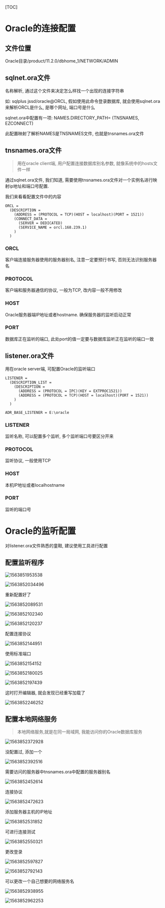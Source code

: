 [TOC]

# Oracle的连接配置

## 文件位置

Oracle目录/product/11.2.0/dbhome_1/NETWORK/ADMIN

## sqlnet.ora文件

名称解析, 通过这个文件来决定怎么样找一个出现的连接字符串

如: sqlplus jssd/oracle@ORCL, 假如使用此命令登录数据库, 就会使用sqlnet.ora来解析ORCL是什么, 是哪个网址, 端口号是什么

sqlnet.ora中配置有一项: NAMES.DIRECTORY_PATH= (TNSNAMES, EZCONNECT)

此配置映射了解析NAMES是TNSNAMES文件, 也就是tnsnames.ora文件

## tnsnames.ora文件

> 用在oracle client端, 用户配置连接数据库别名参数, 就像系统中的hosts文件一样

通过sqlnet.ora文件, 我们知道, 需要使用tnsnames.ora文件对一个实例名进行映射ip地址和端口号配置.

我们来看看配置文件中的内容

```
ORCL =
  (DESCRIPTION =
    (ADDRESS = (PROTOCOL = TCP)(HOST = localhost)(PORT = 1521))
    (CONNECT_DATA =
      (SERVER = DEDICATED)
      (SERVICE_NAME = orcl.168.239.1)
    )
  )
```

### ORCL

客户端连接服务器使用的服务器别名, 注意一定要预行书写, 否则无法识别服务器名

### PROTOCOL

客户端和服务器通信的协议, 一般为TCP, 改内容一般不用修改

### HOST

Oracle服务器端IP地址或者hostname. 确保服务器的监听启动正常

### PORT

数据库正在监听的端口, 此处port的值一定要与数据库监听正在监听的端口一致

## listener.ora文件

用在oracle server端, 可配置Oracle的监听端口

```
LISTENER =
  (DESCRIPTION_LIST =
    (DESCRIPTION =
      (ADDRESS = (PROTOCOL = IPC)(KEY = EXTPROC1521))
      (ADDRESS = (PROTOCOL = TCP)(HOST = localhost)(PORT = 1521))
    )
  )

ADR_BASE_LISTENER = E:\oracle
```

### LISTENER

监听名称, 可以配置多个监听, 多个监听端口号要区分开来

### PROTOCOL

监听协议, 一般使用TCP

### HOST

本机IP地址或者localhostname

### PORT

监听的端口号

# Oracle的监听配置

对listener.ora文件熟悉的童鞋, 建议使用工具进行配置

## 配置监听程序

![1563851953538](https://raw.githubusercontent.com/jssda/picbed/master/1563851953538.png)

![1563852034496](https://raw.githubusercontent.com/jssda/picbed/master/1563852034496.png)

重新配置好了

![1563852089531](https://raw.githubusercontent.com/jssda/picbed/master/1563852089531.png)

![1563852102340](https://raw.githubusercontent.com/jssda/picbed/master/1563852102340.png)

![1563852120237](https://raw.githubusercontent.com/jssda/picbed/master/1563852120237.png)

配置连接协议

![1563852144951](https://raw.githubusercontent.com/jssda/picbed/master/1563852144951.png)

使用标准端口

![1563852154152](https://raw.githubusercontent.com/jssda/picbed/master/1563852154152.png)

![1563852180025](https://raw.githubusercontent.com/jssda/picbed/master/1563852180025.png)

![1563852197439](https://raw.githubusercontent.com/jssda/picbed/master/1563852197439.png)

这时打开编辑器, 就会发现已经重写加载了

![1563852246252](https://raw.githubusercontent.com/jssda/picbed/master/1563852246252.png)

## 配置本地网络服务

> 本地网络服务,就是在同一局域网, 我能访问你的Oracle数据库服务

![1563852372928](https://raw.githubusercontent.com/jssda/picbed/master/1563852372928.png)

没配置过, 添加一个

![1563852392516](https://raw.githubusercontent.com/jssda/picbed/master/1563852392516.png)

需要访问的服务器中tnsnames.ora中配置的服务器别名

![1563852452614](https://raw.githubusercontent.com/jssda/picbed/master/1563852452614.png)

连接协议

![1563852472623](https://raw.githubusercontent.com/jssda/picbed/master/1563852472623.png)

添加服务器主机的IP地址

![1563852531852](https://raw.githubusercontent.com/jssda/picbed/master/1563852531852.png)

可进行连接测试

![1563852550321](https://raw.githubusercontent.com/jssda/picbed/master/1563852550321.png)

更改登录

![1563852597827](https://raw.githubusercontent.com/jssda/picbed/master/1563852597827.png)

![1563852792143](https://raw.githubusercontent.com/jssda/picbed/master/1563852792143.png)

可以更改一个自己想要的网络服务名

![1563852938955](https://raw.githubusercontent.com/jssda/picbed/master/1563852938955.png)

![1563852962253](https://raw.githubusercontent.com/jssda/picbed/master/1563852962253.png)

